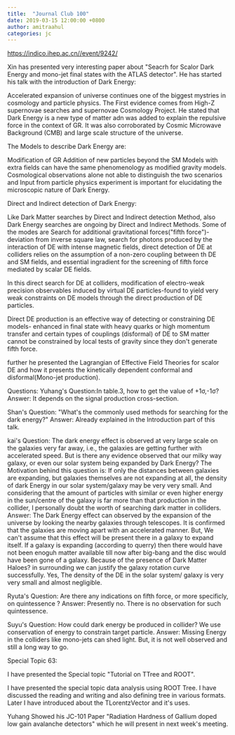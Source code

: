 ```yaml
---
title:  "Journal Club 100"
date: 2019-03-15 12:00:00 +0800
author: amitraahul
categories: jc
---
```


<https://indico.ihep.ac.cn//event/9242/>

Xin has presented very interesting paper about "Seacrh for Scalor Dark Energy and mono-jet final states with the ATLAS detector".
He has started his talk with the introduction of Dark Energy: 

Accelerated expansion of universe continues one of the biggest mystries in cosmology and particle physics. The First evidence comes from High-Z supernovae searches and supernovae Cosmology Project. He stated that Dark Energy is a new type of matter adn was added to explain the repulsive force in the context of GR. It was also corroborated by Cosmic Microwave Background (CMB) and large scale structure of the universe.

The Models to describe Dark Energy are:

Modification of GR
Addition of new particles beyond the SM
Models with extra fields can have the same phenomenology as modified gravity models.
Cosmological observations alone not able to distinguish the two scenarios and Input from particle physics experiment is important for elucidating the microscopic nature of Dark Energy.

Direct and Indirect detection of Dark Energy:

Like Dark Matter searches by Direct and Indirect detection Method, also Dark Energy searches are ongoing by Direct and Indirect Methods. Some of the modes are Search for additional gravitational forces("fifth force")- deviation from inverse square law, search for photons produced by the interaction of DE with intense magnetic fields, direct detection of DE at colliders relies on the assumption of a non-zero coupling between th DE and SM fields, and essential ingradient for the screening of fifth force mediated by scalar DE fields.

In this direct search for DE at colliders, modification of electro-weak precision observables induced by virtual DE particles-found to yield very weak constraints on DE models through the direct production of DE particles.

Direct DE production is an effective way of detecting or constraining DE models- enhanced in final state with heavy quarks or high momentum transfer and certain types of couplings (disformal) of DE to SM matter cannot be constrained by local tests of gravity since they don't generate fifth force.

further he presented the Lagrangian of Effective Field Theories for scalor DE and how it presents the kinetically dependent conformal and disformal(Mono-jet production). 


Questions: 
Yuhang's Question:In table.3, how to get the value of +1σ,-1σ?
Answer: It depends on the signal production cross-section.

Shan's Question: "What's the commonly used methods for searching for the dark energy?"
Answer: Already explained in the Introduction part of this talk.

kai's Question: The dark energy effect is observed at very large scale on the galaxies very far away, i.e., the galaxies are getting further with accelerated speed. But is there any evidence observed that our milky way galaxy, or even our solar system being expanded by Dark Energy? 
The Motivation behind this question is: If only the distances between galaxies are expanding, but galaxies themselves are not expanding at all, the density of dark Energy in our solar system/galaxy may be very very small. And considering that the amount of particles with similar or even higher energy in the sun/centre of the galaxy is far more than that production in the collider, I personally doubt the worth of searching dark matter in colliders.
Answer: The Dark Energy effect can observed by the expansion of the universe by looking the nearby galaxies through telescopes. It is confirmed that the galaxies are moving apart with an accelerated manner. But, We can't assume that this effect will be present there in a galaxy to expand itself. If a galaxy is expanding (according to querry) then there would have not been enoguh matter available till now after big-bang and the disc would have been gone of a galaxy. Because of the presence of Dark Matter Haloes? in surrounding we can justify the galaxy rotation curve successfully. Yes, The density of the DE in the solar system/ galaxy is very very small and almost negligible.

Ryuta's Question: Are there any indications on fifth force, or more specificly, on quintessence ?
Answer: Presently no. There is no observation for such quintessence.

Suyu's Question: How could dark energy be produced in collider? We use conservation of energy to constrain target particle.
Answer: Missing Energy in the colliders like mono-jets can shed light. But, it is not well observed and still a long way to go.


Special Topic 63:

I have presented the Special topic  "Tutorial on TTree and ROOT".

I have presented the special topic data analysis using ROOT Tree. I have discussed the reading and writing and also defining tree in various formats. Later I have introduced about the TLorentzVector and it's uses.


Yuhang Showed his JC-101 Paper "Radiation Hardness of Gallium doped low gain avalanche detectors" which he will present in next week's meeting.
